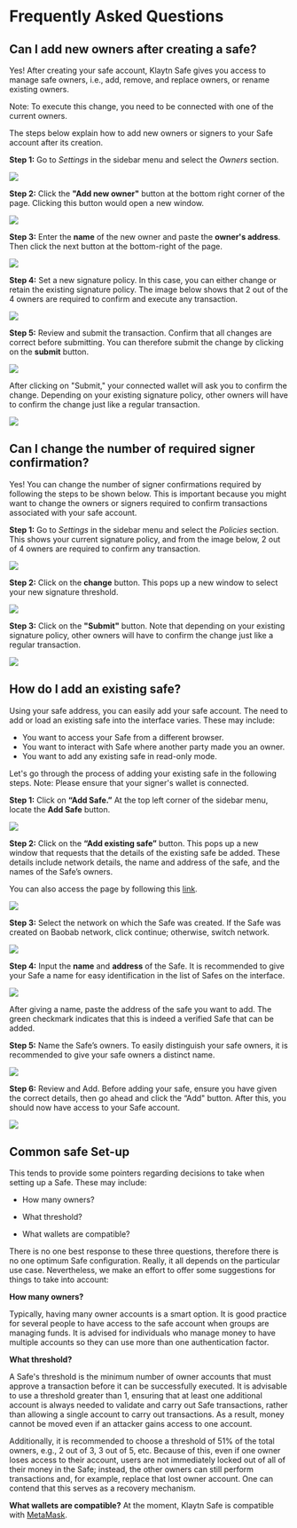 # Frequently Asked Questions <a id="Frequently Asked Questions"></a>

## Can I add new owners after creating a safe? <a id="Can i add new owners after creating a safe"></a>

Yes! After creating your safe account, Klaytn Safe gives you access to manage safe owners, i.e., add, remove, and replace owners, or rename existing owners.

Note: To execute this change, you need to be connected with one of the current owners.

The steps below explain how to add new owners or signers to your Safe account after its creation.

**Step 1:** Go to _Settings_ in the sidebar menu and select the _Owners_ section.

![](../img/klaytn-safe/addOwnersSettings.png)

**Step 2:** Click the **"Add new owner"** button at the bottom right corner of the page. Clicking this button would open a new window.

![](../img/klaytn-safe/addOwnersBtn.png)

**Step 3:** Enter the **name** of the new owner and paste the **owner's address**. Then click the next button at the bottom-right of the page.

![](../img/klaytn-safe/addOwnersAddr.png)

**Step 4:** Set a new signature policy. In this case, you can either change or retain the existing signature policy. The image below shows that 2 out of the 4 owners are required to confirm and execute any transaction.

![](../img/klaytn-safe/addOwnersSig.png)

**Step 5:** Review and submit the transaction. Confirm that all changes are correct before submitting. You can therefore submit the change by clicking on the **submit** button.

![](../img/klaytn-safe/addOwnersTxRev.png)

After clicking on "Submit," your connected wallet will ask you to confirm the change. Depending on your existing signature policy, other owners will have to confirm the change just like a regular transaction.

![](../img/klaytn-safe/addOwnersCon.png)

## Can I change the number of required signer confirmation? <a id="Can i change the number of required signer confirmation"></a>

Yes! You can change the number of signer confirmations required by following the steps to be shown below. This is important because you might want to change the owners or signers required to confirm transactions associated with your safe account.

**Step 1:** Go to _Settings_ in the sidebar menu and select the _Policies_ section. This shows your current signature policy, and from the image below, 2 out of 4 owners are required to confirm any transaction.

![](../img/klaytn-safe/safePolicy.png)

**Step 2:** Click on the **change** button. This pops up a new window to select your new signature threshold.

![](../img/klaytn-safe/safePolicyThresh.png)

**Step 3:** Click on the **"Submit"** button. Note that depending on your existing signature policy, other owners will have to confirm the change just like a regular transaction.

![](../img/klaytn-safe/safePoliciesConf.png)

## How do I add an existing safe? <a id="How do i add an existing safe"></a>

Using your safe address, you can easily add your safe account. The need to add or load an existing safe into the interface varies. These may include:

- You want to access your Safe from a different browser.
- You want to interact with Safe where another party made you an owner.
- You want to add any existing safe in read-only mode.

Let's go through the process of adding your existing safe in the following steps. Note: Please ensure that your signer's wallet is connected.

**Step 1:** Click on **“Add Safe.”** At the top left corner of the sidebar menu, locate the **Add Safe** button.

![](../img/klaytn-safe/addSafe.gif)

**Step 2:** Click on the **“Add existing safe”** button. This pops up a new window that requests that the details of the existing safe be added. These details include network details, the name and address of the safe, and the names of the Safe’s owners.

You can also access the page by following this [link](https://safe.klaytn.foundation/load).

![](../img/klaytn-safe/addExistingSafe.png)

**Step 3:** Select the network on which the Safe was created. If the Safe was created on Baobab network, click continue; otherwise, switch network.

![](../img/klaytn-safe/addSafeNet.png)

**Step 4:** Input the **name** and **address** of the Safe. It is recommended to give your Safe a name for easy identification in the list of Safes on the interface.

![](../img/klaytn-safe/addSafeName\&Addr.png)

After giving a name, paste the address of the safe you want to add. The green checkmark indicates that this is indeed a verified Safe that can be added.

**Step 5:** Name the Safe’s owners. To easily distinguish your safe owners, it is recommended to give your safe owners a distinct name.

![](../img/klaytn-safe/addSafeOwnerName.png)

**Step 6:** Review and Add. Before adding your safe, ensure you have given the correct details, then go ahead and click the “Add" button. After this, you should now have access to your Safe account.

![](../img/klaytn-safe/addSafeRev.png)

## Common safe Set-up

This tends to provide some pointers regarding decisions to take when setting up a Safe. These may include:

- How many owners?

- What threshold?

- What wallets are compatible?

There is no one best response to these three questions, therefore there is no one optimum Safe configuration. Really, it all depends on the particular use case. Nevertheless, we make an effort to offer some suggestions for things to take into account:

**How many owners?**

Typically, having many owner accounts is a smart option. It is good practice for several people to have access to the safe account when groups are managing funds. It is advised for individuals who manage money to have multiple accounts so they can use more than one authentication factor.

**What threshold?**

A Safe's threshold is the minimum number of owner accounts that must approve a transaction before it can be successfully executed. It is advisable to use a threshold greater than 1, ensuring that at least one additional account is always needed to validate and carry out Safe transactions, rather than allowing a single account to carry out transactions. As a result, money cannot be moved even if an attacker gains access to one account.

Additionally, it is recommended to choose a threshold of 51% of the total owners, e.g., 2 out of 3, 3 out of 5, etc.  Because of this, even if one owner loses access to their account, users are not immediately locked out of all of their money in the Safe; instead, the other owners can still perform transactions and, for example, replace that lost owner account. One can contend that this serves as a recovery mechanism.

**What wallets are compatible?**
At the moment, Klaytn Safe is compatible with [MetaMask](https://docs.klaytn.foundation/dapp/tutorials/connecting-metamask).
